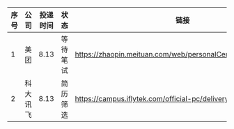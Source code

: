 |序号|公司|投递时间|状态|链接|
|--|--|--|--|--|
|1|美团|8.13|等待笔试|https://zhaopin.meituan.com/web/personalCenter/deliveryRecord|
|2|科大讯飞|8.13|简历筛选|https://campus.iflytek.com/official-pc/delivery|

